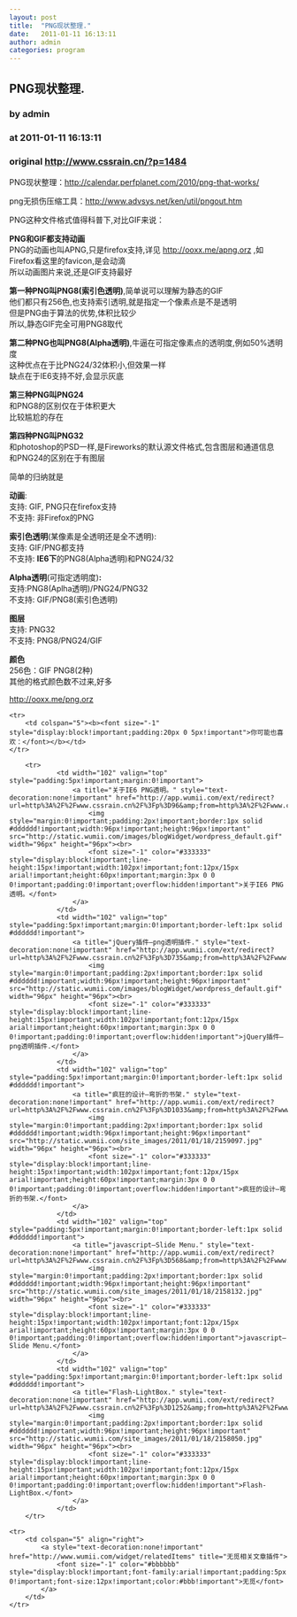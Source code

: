 ```yaml
---
layout: post
title:  "PNG现状整理."
date:   2011-01-11 16:13:11
author: admin
categories: program
---
```


## PNG现状整理.
### by admin
### at 2011-01-11 16:13:11
### original <http://www.cssrain.cn/?p=1484>

<p>PNG现状整理：<a href="http://calendar.perfplanet.com/2010/png-that-works/">http://calendar.perfplanet.com/2010/png-that-works/</a></p>
<p>png无损伤压缩工具：<a href="http://www.advsys.net/ken/util/pngout.htm">http://www.advsys.net/ken/util/pngout.htm</a></p>
<p>PNG这种文件格式值得科普下,对比GIF来说：</p>
<p><strong>PNG和GIF都支持动画</strong><br>
PNG的动画也叫APNG,只是firefox支持,详见 <a href="http://ooxx.me/apng.orz">http://ooxx.me/apng.orz</a> ,如Firefox看这里的favicon,是会动滴<br>
所以动画图片来说,还是GIF支持最好</p>
<p><strong>第一种PNG叫PNG8(索引色透明)</strong>,简单说可以理解为静态的GIF<br>
他们都只有256色,也支持索引透明,就是指定一个像素点是不是透明<br>
但是PNG由于算法的优势,体积比较少<br>
所以,静态GIF完全可用PNG8取代</p>
<p><strong>第二种PNG也叫PNG8(Alpha透明)</strong>,牛逼在可指定像素点的透明度,例如50%透明度<br>
这种优点在于比PNG24/32体积小,但效果一样<br>
缺点在于IE6支持不好,会显示灰底</p>
<p><strong>第三种PNG叫PNG24</strong><br>
和PNG8的区别仅在于体积更大<br>
比较尴尬的存在</p>
<p><strong>第四种PNG叫PNG32</strong><br>
和photoshop的PSD一样,是Fireworks的默认源文件格式,包含图层和通道信息<br>
和PNG24的区别在于有图层</p>
<p>简单的归纳就是</p>
<p><strong>动画</strong>:<br>
支持: GIF, PNG只在firefox支持<br>
不支持: 非Firefox的PNG</p>
<p><strong>索引色透明</strong>(某像素是全透明还是全不透明):<br>
支持: GIF/PNG都支持<br>
不支持: <strong>IE6下</strong>的PNG8(Alpha透明)和PNG24/32</p>
<p><strong>Alpha透明</strong>(可指定透明度)<strong>: </strong><br>
支持:PNG8(Aplha透明)/PNG24/PNG32<br>
不支持: GIF/PNG8(索引色透明)</p>
<p><strong>图层</strong><br>
支持: PNG32<br>
不支持: PNG8/PNG24/GIF</p>
<p><strong>颜色</strong><br>
256色：GIF PNG8(2种)<br>
其他的格式颜色数不过来,好多</p>
<p><a href="http://ooxx.me/png.orz">http://ooxx.me/png.orz</a></p>
<table cellspacing="0" cellpadding="3" border="0" style="clear:both">
    
    <tr>
        <td colspan="5"><b><font size="-1" style="display:block!important;padding:20px 0 5px!important">你可能也喜欢：</font></b></td>
    </tr>
    
        <tr>
                <td width="102" valign="top" style="padding:5px!important;margin:0!important">
                    <a title="关于IE6 PNG透明。" style="text-decoration:none!important" href="http://app.wumii.com/ext/redirect?url=http%3A%2F%2Fwww.cssrain.cn%2F%3Fp%3D96&amp;from=http%3A%2F%2Fwww.cssrain.cn%2F%3Fp%3D1484">
                        <img style="margin:0!important;padding:2px!important;border:1px solid #dddddd!important;width:96px!important;height:96px!important" src="http://static.wumii.com/images/blogWidget/wordpress_default.gif" width="96px" height="96px"><br>
                        <font size="-1" color="#333333" style="display:block!important;line-height:15px!important;width:102px!important;font:12px/15px arial!important;height:60px!important;margin:3px 0 0 0!important;padding:0!important;overflow:hidden!important">关于IE6 PNG透明。</font>
                    </a>
                </td>
                <td width="102" valign="top" style="padding:5px!important;margin:0!important;border-left:1px solid #dddddd!important">
                    <a title="jQuery插件—png透明插件." style="text-decoration:none!important" href="http://app.wumii.com/ext/redirect?url=http%3A%2F%2Fwww.cssrain.cn%2F%3Fp%3D735&amp;from=http%3A%2F%2Fwww.cssrain.cn%2F%3Fp%3D1484">
                        <img style="margin:0!important;padding:2px!important;border:1px solid #dddddd!important;width:96px!important;height:96px!important" src="http://static.wumii.com/images/blogWidget/wordpress_default.gif" width="96px" height="96px"><br>
                        <font size="-1" color="#333333" style="display:block!important;line-height:15px!important;width:102px!important;font:12px/15px arial!important;height:60px!important;margin:3px 0 0 0!important;padding:0!important;overflow:hidden!important">jQuery插件—png透明插件.</font>
                    </a>
                </td>
                <td width="102" valign="top" style="padding:5px!important;margin:0!important;border-left:1px solid #dddddd!important">
                    <a title="疯狂的设计—弯折的书架." style="text-decoration:none!important" href="http://app.wumii.com/ext/redirect?url=http%3A%2F%2Fwww.cssrain.cn%2F%3Fp%3D1033&amp;from=http%3A%2F%2Fwww.cssrain.cn%2F%3Fp%3D1484">
                        <img style="margin:0!important;padding:2px!important;border:1px solid #dddddd!important;width:96px!important;height:96px!important" src="http://static.wumii.com/site_images/2011/01/18/2159097.jpg" width="96px" height="96px"><br>
                        <font size="-1" color="#333333" style="display:block!important;line-height:15px!important;width:102px!important;font:12px/15px arial!important;height:60px!important;margin:3px 0 0 0!important;padding:0!important;overflow:hidden!important">疯狂的设计—弯折的书架.</font>
                    </a>
                </td>
                <td width="102" valign="top" style="padding:5px!important;margin:0!important;border-left:1px solid #dddddd!important">
                    <a title="javascript—Slide Menu." style="text-decoration:none!important" href="http://app.wumii.com/ext/redirect?url=http%3A%2F%2Fwww.cssrain.cn%2F%3Fp%3D568&amp;from=http%3A%2F%2Fwww.cssrain.cn%2F%3Fp%3D1484">
                        <img style="margin:0!important;padding:2px!important;border:1px solid #dddddd!important;width:96px!important;height:96px!important" src="http://static.wumii.com/site_images/2011/01/18/2158132.jpg" width="96px" height="96px"><br>
                        <font size="-1" color="#333333" style="display:block!important;line-height:15px!important;width:102px!important;font:12px/15px arial!important;height:60px!important;margin:3px 0 0 0!important;padding:0!important;overflow:hidden!important">javascript—Slide Menu.</font>
                    </a>
                </td>
                <td width="102" valign="top" style="padding:5px!important;margin:0!important;border-left:1px solid #dddddd!important">
                    <a title="Flash-LightBox." style="text-decoration:none!important" href="http://app.wumii.com/ext/redirect?url=http%3A%2F%2Fwww.cssrain.cn%2F%3Fp%3D1252&amp;from=http%3A%2F%2Fwww.cssrain.cn%2F%3Fp%3D1484">
                        <img style="margin:0!important;padding:2px!important;border:1px solid #dddddd!important;width:96px!important;height:96px!important" src="http://static.wumii.com/site_images/2011/01/18/2158050.jpg" width="96px" height="96px"><br>
                        <font size="-1" color="#333333" style="display:block!important;line-height:15px!important;width:102px!important;font:12px/15px arial!important;height:60px!important;margin:3px 0 0 0!important;padding:0!important;overflow:hidden!important">Flash-LightBox.</font>
                    </a>
                </td>
        </tr>
    
    <tr>
        <td colspan="5" align="right">
            <a style="text-decoration:none!important" href="http://www.wumii.com/widget/relatedItems" title="无觅相关文章插件">
                <font size="-1" color="#bbbbbb" style="display:block!important;font-family:arial!important;padding:5px 0!important;font-size:12px!important;color:#bbb!important">无觅</font>
            </a>
        </td>
    </tr>
</table><img src="http://www1.feedsky.com/t1/649789271/cssrain/feedsky/s.gif?r=http://www.cssrain.cn/?p=1484" border="0" height="0" width="0">